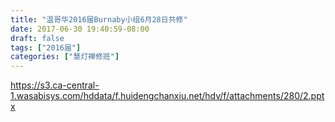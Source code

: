 ```yaml
---
title: "温哥华2016届Burnaby小组6月28日共修"
date: 2017-06-30 19:40:59-08:00
draft: false
tags: ["2016届"]
categories: ["慧灯禅修班"]
---
```

https://s3.ca-central-1.wasabisys.com/hddata/f.huidengchanxiu.net/hdv/f/attachments/280/2.pptx
